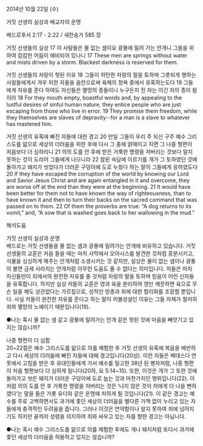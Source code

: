 2014년 10월 22일 (수)

거짓 선생의 실상과 배교자의 운명



베드로후서 2:17 - 2:22 / 새찬송가 585 장


거짓 선생들의 실상
17 이 사람들은 물 없는 샘이요 광풍에 밀려 가는 안개니 그들을 위하여 캄캄한 어둠이 예비되어 있나니
17 These men are springs without water and mists driven by a storm. Blackest darkness is reserved for them.  

거짓 선생들의 자랑이 헛된 이유
18 그들이 허탄한 자랑의 말을 토하며 그릇되게 행하는 사람들에게서 겨우 피한 자들을 음란으로써 육체의 정욕 중에서 유혹하는도다 19 그들에게 자유를 준다 하여도 자신들은 멸망의 종들이니 누구든지 진 자는 이긴 자의 종이 됨이라
18 For they mouth empty, boastful words and, by appealing to the lustful desires of sinful human nature, they entice people who are just escaping from those who live in error. 19 They promise them freedom, while they themselves are slaves of depravity--for a man is a slave to whatever has mastered him.   

거짓 선생의 유혹에 빠진 자들에 대한 경고
20 만일 그들이 우리 주 되신 구주 예수 그리스도를 앎으로 세상의 더러움을 피한 후에 다시 그 중에 얽매이고 지면 그 나중 형편이 처음보다 더 심하리니 21 의의 도를 안 후에 받은 거룩한 명령을 저버리는 것보다 알지 못하는 것이 도리어 그들에게 나으니라 22 참된 속담에 이르기를 개가 그 토하였던 것에 돌아가고 돼지가 씻었다가 더러운 구덩이에 도로 누웠다 하는 말이 그들에게 응하였도다
20 If they have escaped the corruption of the world by knowing our Lord and Savior Jesus Christ and are again entangled in it and overcome, they are worse off at the end than they were at the beginning. 21 It would have been better for them not to have known the way of righteousness, than to have known it and then to turn their backs on the sacred command that was passed on to them. 22 Of them the proverbs are true: “A dog returns to its vomit,” and, “A sow that is washed goes back to her wallowing in the mud.”

해석도움





거짓 선생의 실상과 운명  
베드로는 거짓 선생들을 물 없는 샘과 광풍에 밀려가는 안개에 비유하고 있습니다. 거짓 선생들의 교훈은 처음 들을 때는 마치 사막에서 오아시스를 발견한 것처럼 흥분시키고, 식물을 싱싱하게 해주는 안개처럼 소생시키는 것 같지만, 실상은 물이 없는 샘이나 광풍이 불면 금세 사라지는 안개처럼 아무런 도움도 줄 수 없다는 의미입니다. 저들은 마치 자신들만이 죄에서의 완전한 자유를 줄 것처럼 자랑의 말을 토하며 믿음이 어린 신자들을 유혹합니다. 하지만 실상 저들의 교훈은 영과 육을 분리하여 영만 깨끗하면 육으로 무슨 일을 해도 상관없다는 가르침으로, 성적인 방종과 죄에 대한 합리화를 조장할 뿐입니다. 사실 저들이 완전한 자유를 준다고 하는 말이 어불성설인 이유는 그들 자체가 철저히 죄와 멸망의 노예이기 때문입니다(19).     

●나는 혹시 물 없는 샘 같고 광풍에 밀려가는 안개 같은 헛된 것에 마음을 빼앗기고 있지는 않습니까? 

나중 형편이 더 심함  
20~22절은 예수 그리스도를 앎으로 의를 체험한 후 거짓 선생의 유혹에 복음을 배반하고 다시 세상의 더러움에 빠진 자들에 대해 경고입니다(20상). 이런 자들은 베데스다 연못에서 고침을 받은 후 유대인들에게 가서 예수를 밀고한 38년 된 병자처럼, 나중 형편이 처음 형편보다 더 심하게 됩니다(20하, 요 5:14~15). 또한, 이것은 개가 그 토한 것에 돌아가고 씻은 돼지가 더러운 구덩이에 도로 눕는 것과 마찬가지인 행위입니다(22). 이처럼 의의 도를 안 후 거룩한 명령을 저버리는 것은 ‘나지 않은 것이 저에게 더 나을 뻔하였다’는 말을 들은 가룟 유다와 같은 운명에 처하게 될 것입니다(21). 이 같은 경고는 예수를 주로 고백하면서도 과거에 좇던 세상의 더러움을 별다른 가책 없이 누리고 있는 자들에게 충격적인 두려움을 줍니다. 그러나 이것은 연약함이나 알지 못하여 죄에 넘어지기도 하지만 끝까지 성령을 의지하여 죄와 싸우고 있는 자를 향한 경고는 아닙니다. 

●나는 혹시 예수 그리스도를 앎으로 의를 체험한 후에도 개나 돼지처럼 또다시 과거에 좇던 세상의 더러움을 허용하고 있지는 않습니까?